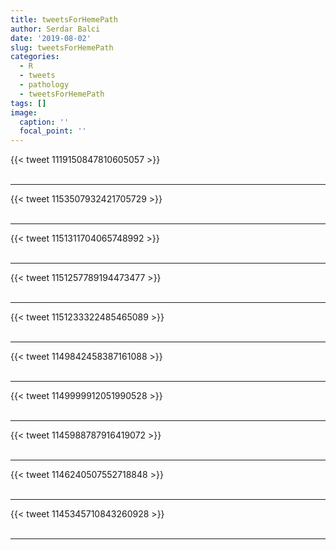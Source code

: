 ```yaml
---
title: tweetsForHemePath
author: Serdar Balci
date: '2019-08-02'
slug: tweetsForHemePath
categories:
  - R
  - tweets
  - pathology
  - tweetsForHemePath
tags: []
image:
  caption: ''
  focal_point: ''
---
```



{{< tweet 1119150847810605057 >}}
<br>
<br>
<hr>
{{< tweet 1153507932421705729 >}}
<br>
<br>
<hr>
{{< tweet 1151311704065748992 >}}
<br>
<br>
<hr>
{{< tweet 1151257789194473477 >}}
<br>
<br>
<hr>
{{< tweet 1151233322485465089 >}}
<br>
<br>
<hr>
{{< tweet 1149842458387161088 >}}
<br>
<br>
<hr>
{{< tweet 1149999912051990528 >}}
<br>
<br>
<hr>
{{< tweet 1145988787916419072 >}}
<br>
<br>
<hr>
{{< tweet 1146240507552718848 >}}
<br>
<br>
<hr>
{{< tweet 1145345710843260928 >}}
<br>
<br>
<hr>
